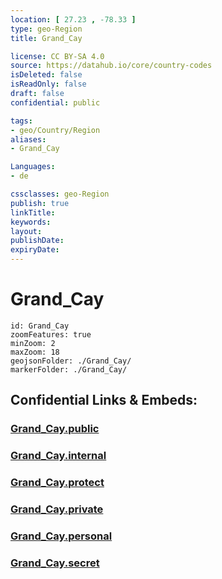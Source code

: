 ```yaml
---
location: [ 27.23 , -78.33 ] 
type: geo-Region
title: Grand_Cay

license: CC BY-SA 4.0
source: https://datahub.io/core/country-codes
isDeleted: false
isReadOnly: false
draft: false
confidential: public

tags:
- geo/Country/Region
aliases:
- Grand_Cay

Languages:
- de

cssclasses: geo-Region
publish: true
linkTitle: 
keywords: 
layout: 
publishDate: 
expiryDate: 
---
```


# Grand_Cay

```leaflet
id: Grand_Cay
zoomFeatures: true 
minZoom: 2 
maxZoom: 18
geojsonFolder: ./Grand_Cay/
markerFolder: ./Grand_Cay/
```


## Confidential Links & Embeds: 

### [Grand_Cay.public](/_public/\Earth\Continent\America~Caribbean\Bahamas\Districts~BahamasGrand_Cay.public.md) 

### [Grand_Cay.internal](/_internal/\Earth\Continent\America~Caribbean\Bahamas\Districts~BahamasGrand_Cay.internal.md) 

### [Grand_Cay.protect](/_protect/\Earth\Continent\America~Caribbean\Bahamas\Districts~BahamasGrand_Cay.protect.md) 

### [Grand_Cay.private](/_private/\Earth\Continent\America~Caribbean\Bahamas\Districts~BahamasGrand_Cay.private.md) 

### [Grand_Cay.personal](/_personal/\Earth\Continent\America~Caribbean\Bahamas\Districts~BahamasGrand_Cay.personal.md) 

### [Grand_Cay.secret](/_secret/\Earth\Continent\America~Caribbean\Bahamas\Districts~BahamasGrand_Cay.secret.md)

